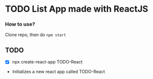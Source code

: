 # TODO List App made with ReactJS

### How to use?
Clone repo, then do <code>npm start</code>

## TODO

- [x] npx create-react-app TODO-React
- Initializes a new react app called TODO-React
